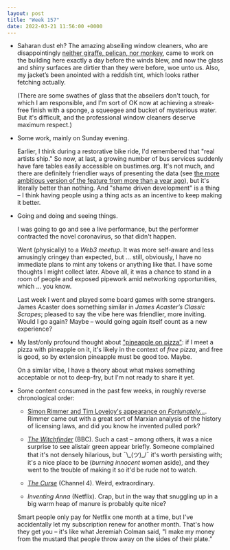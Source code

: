 ```yaml
---
layout: post
title: "Week 157"
date: 2022-03-21 11:56:00 +0000
---
```


- Saharan dust eh?
  The amazing abseiling window cleaners, who are disappointingly [neither giraffe, pelican, nor monkey](https://en.wikipedia.org/wiki/The_Giraffe_and_the_Pelly_and_Me), came to work on the building here exactly a day before the winds blew, and now the glass and shiny surfaces are dirtier than they were before, woe unto us. Also, my jacket’s been anointed with a reddish tint, which looks rather fetching actually. 

  (There are some swathes of glass that the abseilers don't touch, for which I am responsible, and I'm sort of OK now at achieving a streak-free finish with a sponge, a squeegee and bucket of mysterious water. But it's difficult, and the professional window cleaners deserve maximum respect.)

- Some work, mainly on Sunday evening.

  Earlier, I think during a restorative bike ride, I'd remembered that "real artists ship." So now, at last, a growing number of bus services suddenly have fare tables easily accessible on bustimes.org. It's not much, and there are definitely friendlier ways of presenting the data (see [the more ambitious version of the feature from more than a year ago](https://twitter.com/darloscott/status/1349697835713912833)), but it's literally better than nothing. And "shame driven development" is a thing – I think having people using a thing acts as an incentive to keep making it better.

- Going and doing and seeing things.

  I was going to go and see a live performance, but the performer contracted the novel coronavirus, so that didn't happen.

  Went (physically) to a _Web3 meetup_.
  It was more self-aware and less amusingly cringey than expected, but ... still, obviously, I have no immediate plans to mint any tokens or anything like that.
  I have some thoughts I might collect later. Above all, it was a chance to stand in a room of people and exposed pipework amid networking opportunities, which ... you know.

  Last week I went and played some board games with some strangers. James Acaster does something similar in <cite>James Acaster’s Classic Scrapes</cite>; pleased to say the vibe here was friendlier, more inviting. Would I go again? Maybe – would going again itself count as a new experience? 

- My last/only profound thought about ["pineapple on pizza"](https://twitter.com/wrathofgodbot/status/1503498376083615754 "annoying dating app bio cliché"):
  if I meet a pizza with pineapple on it, it's likely in the context of _free pizza_, and free is good, so by extension pineapple must be good too. Maybe.

  On a similar vibe, I have a theory about what makes something acceptable or not to deep-fry, but I'm not ready to share it yet.

- Some content consumed in the past few weeks, in roughly reverse chronological order:

  - [Simon Rimmer and Tim Lovejoy's appearance on <cite>Fortunately...</cite>](https://www.bbc.co.uk/programmes/m0015ltm).
    Rimmer came out with a great sort of Marxian analysis of the history of licensing laws, and did you know he invented pulled pork?

  - [<cite>The Witchfinder</cite>](https://www.bbc.co.uk/programmes/p0b6xg9r) (BBC). Such a cast – among others, it was a nice surprise to see alistair green appear briefly.
    Someone complained that it's not densely hilarious, but ¯\\\_(ツ)\_/¯ it's worth persisting with; it's a nice place to be (_burning innocent women_ aside),
    and they went to the trouble of making it so it'd be rude not to watch.

  - [<cite>The Curse</cite>](https://www.channel4.com/programmes/the-curse) (Channel 4). Weird, extraordinary.

  - <cite>Inventing Anna</cite> (Netflix). Crap, but in the way that snuggling up in a big warm heap of manure is probably quite nice?

  Smart people only pay for Netflix one month at a time, but I've accidentally let my subscription renew for another month.
  That's how they get you – it's like what Jeremiah Colman said, "I make my money from the mustard that people throw away on the sides of their plate.”
